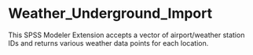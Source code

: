 # Weather_Underground_Import
This SPSS Modeler Extension accepts a vector of airport/weather station IDs and returns various weather data points for each location.
